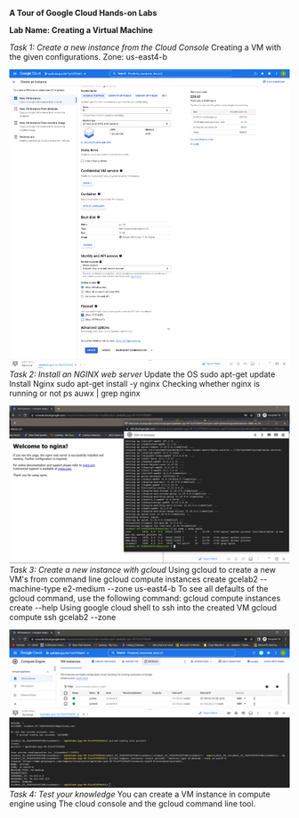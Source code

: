 **A Tour of Google Cloud Hands-on Labs**

**Lab Name: Creating a Virtual Machine**

*Task 1: Create a new instance from the Cloud Console*
Creating a VM with the given configurations.
Zone: us-east4-b
<!---lab1.1.png--->
![lab1.1](https://github.com/cloud-devops-enthusiast/Google-Cloud-Platform_Associate-cloud-engineer_Certification-Exam-Preparation/blob/3492ff64ad28f7e509b34fadb921920119d77ce7/practice-labs/lab-screenshot/lab1.1.png "Image1")
*Task 2: Install an NGINX web server*
Update the OS
    sudo apt-get update
Install Nginx
    sudo apt-get install -y nginx
Checking whether nginx is running or not
    ps auwx | grep nginx
<!---lab1.2.png--->
![lab1.2](https://github.com/cloud-devops-enthusiast/Google-Cloud-Platform_Associate-cloud-engineer_Certification-Exam-Preparation/blob/3492ff64ad28f7e509b34fadb921920119d77ce7/practice-labs/lab-screenshot/lab1.2.png "Image2")
*Task 3: Create a new instance with gcloud*
Using gcloud to create a new VM's from command line
     gcloud compute instances create gcelab2 --machine-type e2-medium --zone us-east4-b
To see all defaults of the gcloud command, use the following command:
    gcloud compute instances create --help
Using google cloud shell to ssh into the created VM
    gcloud compute ssh gcelab2 --zone
<!---lab1.3.png--->
![lab1.3](https://github.com/cloud-devops-enthusiast/Google-Cloud-Platform_Associate-cloud-engineer_Certification-Exam-Preparation/blob/3492ff64ad28f7e509b34fadb921920119d77ce7/practice-labs/lab-screenshot/lab1.3.png "Image3")
*Task 4: Test your knowledge*
You can create a VM instance in compute engine using The cloud console and the gcloud command line tool.




